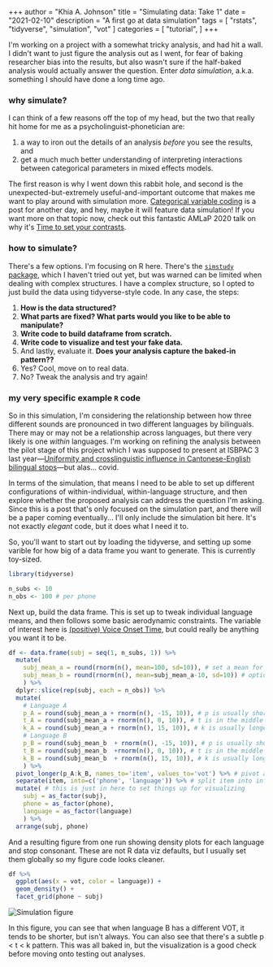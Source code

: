 +++
author = "Khia A. Johnson"
title = "Simulating data: Take 1"
date = "2021-02-10"
description = "A first go at data simulation"
tags = [
    "rstats",
    "tidyverse",
    "simulation",
    "vot"
]
categories = [
	"tutorial",
	]
+++

I'm working on a project with a somewhat tricky analysis, and had hit a wall. I didn't want to just figure the analysis out as I went, for fear of baking researcher bias into the results, but also wasn't sure if the half-baked analysis would actually answer the question. Enter *data simulation*, a.k.a. something I should have done a long time ago. <!--more-->


### why simulate?

I can think of a few reasons off the top of my head, but the two that really hit home for me as a psycholinguist-phonetician are:

1. a way to iron out the details of an analysis *before* you see the results, and
2. get a much much better understanding of interpreting interactions between categorical parameters in mixed effects models.

The first reason is why I went down this rabbit hole, and second is the unexpected-but-extremely useful-and-important outcome that makes me want to play around with simulation more. [Categorical variable coding](https://stats.idre.ucla.edu/spss/faq/coding-systems-for-categorical-variables-in-regression-analysis-2/) is a post for another day, and hey, maybe it will feature data simulation! If you want more on that topic now, check out this fantastic AMLaP 2020 talk on why it's [Time to set your contrasts](https://osf.io/jkpxt/).

### how to simulate?

There's a few options. I'm focusing on R here. There's the [`simstudy` package](https://cran.r-project.org/web/packages/simstudy/index.html), which I haven't tried out yet, but was warned can be limited when dealing with complex structures. I have a complex structure, so I opted to just build the data using tidyverse-style code. In any case, the steps:

1. **How is the data structured?**
2. **What parts are fixed? What parts would you like to be able to manipulate?**
3. **Write code to build dataframe from scratch.**
4. **Write code to visualize and test your fake data.**
5. And lastly, evaluate it. **Does your analysis capture the baked-in pattern??**
6. Yes? Cool, move on to real data.
7. No? Tweak the analysis and try again!


### my very specific example `R` code

So in this simulation, I'm considering the relationship between how three different sounds are pronounced in two different languages by bilinguals. There may or may not be a relationship across languages, but there very likely is one *within* languages. I'm working on refining the analysis between the pilot stage of this project which I was supposed to present at ISBPAC 3 last year&mdash;[Uniformity and crosslinguistic influence in Cantonese-English bilingual stops](/pdfs/johnson-babel-isbpac3-abstract.pdf)&mdash;but alas... covid. 

In terms of the simulation, that means I need to be able to set up different configurations of within-individual, within-language structure, and then explore whether the proposed analysis can address the question I'm asking. Since this is a post that's only focused on the simulation part, and there will be a paper coming eventually... I'll only include the simulation bit here. It's not exactly *elegant* code, but it does what I need it to.

So, you'll want to start out by loading the tidyverse, and setting up some varible for how big of a data frame you want to generate. This is currently toy-sized.

```r
library(tidyverse)

n_subs <- 10
n_obs <- 100 # per phone
```

Next up, build the data frame. This is set up to tweak individual language means, and then follows some basic aerodynamic constraints. The variable of interest here is [(positive) Voice Onset Time](https://en.wikipedia.org/wiki/Voice_onset_time), but could really be anything you want it to be.

```r
df <- data.frame(subj = seq(1, n_subs, 1)) %>% 
  mutate(
    subj_mean_a = round(rnorm(n(), mean=100, sd=10)), # set a mean for language A
    subj_mean_b = round(rnorm(n(), mean=subj_mean_a-10, sd=10)) # optionally set a mean for lang B
    ) %>% 
  dplyr::slice(rep(subj, each = n_obs)) %>% 
  mutate(
    # Language A
    p_A = round(subj_mean_a + rnorm(n(), -15, 10)), # p is usually shorter but not *always*
    t_A = round(subj_mean_a + rnorm(n(), 0, 10)), # t is in the middle but variable
    k_A = round(subj_mean_a + rnorm(n(), 15, 10)), # k is usually longer but not *always*
    # Language B
    p_B = round(subj_mean_b  + rnorm(n(), -15, 10)), # p is usually shorter but not *always* 
    t_B = round(subj_mean_b  +rnorm(n(), 0, 10)), # t is in the middle but variable
    k_B = round(subj_mean_b  + rnorm(n(), 15, 10)), # k is usually longer but not *always*
    ) %>%
  pivot_longer(p_A:k_B, names_to='item', values_to='vot') %>% # pivot and set the column name
  separate(item, into=c('phone', 'language')) %>% # split item into informative columns
  mutate( # this is just in here to set things up for visualizing
    subj = as_factor(subj), 
    phone = as_factor(phone),
    language = as_factor(language)
    ) %>%
  arrange(subj, phone)
```

And a resulting figure from one run showing density plots for each language and stop consonant. These are not R data viz defaults, but I usually set them globally so my figure code looks cleaner.

```r
df %>%
  ggplot(aes(x = vot, color = language)) +
  geom_density() +
  facet_grid(phone ~ subj)
```

![Simulation figure](/images/sim-sample-density.jpg)

In this figure, you can see that when language B has a different VOT, it tends to be shorter, but isn't always. You can also see that there's a subtle p < t < k pattern. This was all baked in, but the visualization is a good check before moving onto testing out analyses. 




